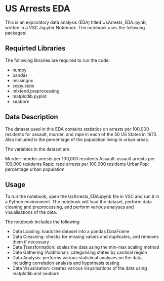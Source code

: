 # US Arrests EDA
This is an exploratory data analysis (EDA) titled UsArrests_EDA.ipynb, written in a VSC Jupyter Notebook. The notebook uses the following packages:

## Requirted Libraries
The following libraries are required to run the code:
- numpy
- pandas
- missingno
- scipy.stats
- mlxtend.preprocessing
- matplotlib.pyplot
- seaborn

## Data Description
The dataset used in this EDA contains statistics on arrests per 100,000 residents for assault, murder, and rape in each of the 50 US States in 1973. Also included is the percentage of the population living in urban areas.

The variables in the dataset are:

Murder: murder arrests per 100,000 residents
Assault: assault arrests per 100,000 residents
Rape: rape arrests per 100,000 residents
UrbanPop: percentage urban population


## Usage
To run the notebook, open the UsArrests_EDA.ipynb file in VSC and run it in a Python environment. The notebook will load the dataset, perform data cleaning and preprocessing, and perform various analyses and visualisations of the data.

The notebook includes the following:

- Data Loading: loads the dataset into a pandas DataFrame
- Data Cleasning: checks for missing values and duplicates, and removes them if necessary
- Data Transformation: scales the data using the min-max scaling method
- Data Gathering (Additional): categorising states by cardinal region
- Data Analysis: performs various statistical analyses on the data, including correlation analysis and hypothesis testing
- Data Visualisation: creates various visualisations of the data using matplotlib and seaborn
